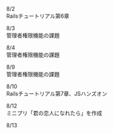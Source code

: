 8/2<br>
Railsチュートリアル第6章<br>

8/3<br>
管理者権限機能の課題<br>

8/4<br>
管理者権限機能の課題<br>

8/9<br>
管理者権限機能の課題<br>

8/10<br>
Railsチュートリアル第7章、JSハンズオン<br>

8/12<br>
ミニプリ「君の恋人になれたら」を作成<br>

8/13<br>
<br>
